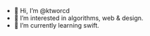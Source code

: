 - 👋 Hi, I’m @ktworcd
- 👀 I’m interested in algorithms, web & design.
- 🌱 I’m currently learning swift.

<!---
k2rcd/k2rcd is a ✨ special ✨ repository because its `README.md` (this file) appears on your GitHub profile.
You can click the Preview link to take a look at your changes.
--->

